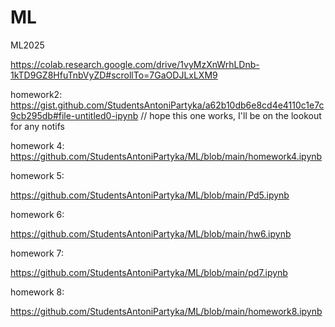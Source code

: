 # ML
ML2025

https://colab.research.google.com/drive/1vyMzXnWrhLDnb-1kTD9GZ8HfuTnbVyZD#scrollTo=7GaODJLxLXM9


homework2: https://gist.github.com/StudentsAntoniPartyka/a62b10db6e8cd4e4110c1e7c9cb295db#file-untitled0-ipynb // hope this one works, I'll be on the lookout for any notifs

homework 4: https://github.com/StudentsAntoniPartyka/ML/blob/main/homework4.ipynb

homework 5:

https://github.com/StudentsAntoniPartyka/ML/blob/main/Pd5.ipynb

homework 6:

https://github.com/StudentsAntoniPartyka/ML/blob/main/hw6.ipynb

homework 7:

https://github.com/StudentsAntoniPartyka/ML/blob/main/pd7.ipynb

homework 8:

https://github.com/StudentsAntoniPartyka/ML/blob/main/homework8.ipynb